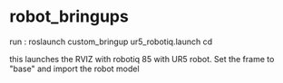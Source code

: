 # robot_bringups

run : roslaunch custom_bringup ur5_robotiq.launch cd 

this launches the RVIZ with robotiq 85 with UR5 robot. Set the frame to "base" and import the robot model
